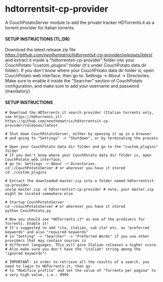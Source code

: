 hdtorrentsit-cp-provider
=======================

A CouchPotatoServer module to add the private tracker HDTorrents.it as a torrent provider for Italian torrents.

#### SETUP INSTRUCTIONS (TL;DR)

Download the latest release zip file *https://github.com/neothematrix/hdtorrentsit-cp-provider/releases/latest* and extract it
inside a "hdtorrentsit-cp-provider" folder into your CouchPotato "custom_plugins" folder (it's under CouchPotato data dir folder).
If you don't know where your CouchPotato data dir folder is, open CouchPotato web interface, then go to: Settings -> About -> Directories.
Make sure to enable it inside the "Searcher" section of CouchPotato configuration, and make sure to add your username and password (mandatory)

#### SETUP INSTRUCTIONS

```
# Download the HDTorrents.it search provider (Italian torrents only, see https://hdtorrents.it)
https://github.com/neothematrix/hdtorrentsit-cp-provider/releases/latest

# Shut down CouchPotatoServer, either by opening it up in a browser 
# and going to "Settings" -> "Shutdown", or by terminating the process

# Open your CouchPotato data dir folder and go to the "custom_plugins" folder
# If you don't know where your CouchPotato data dir folder is, open CouchPotato web interface,
# go to: Settings -> About -> Directories.
cd ~/CouchPotatoServer # or wherever you have it stored
cd ./custom_plugins

# Extract the downloaded master.zip into a folder named hdtorrentsit-cp-provider
unzip master.zip -d hdtorrentsit-cp-provider # note, your master.zip might be located somewhere else

# Startup CouchPotatoServer
cd ~/CouchPotatoServer # or wherever you have it stored
python CouchPotato.py

# Now you should see *HDTorrents.it* as one of the prodivers for Torrents. Enable it!
# It's suggested to add *ita, italian, sub ita* etc. as "preferred keywords" and also "required keywords"
# in "Setting" -> "Searcher" -> "Preferred Words" if you use other providers that may contain sources in
# different languages. This will give Italian releases a higher score.
# Also make sure you don't have the "italian" string among the "ignored keywords"!

# IMPORTANT: in order to retrieve all the results of a search, you need to login to HDTorrents.it, then go
# to "Modifica profilo" and set the value of "Torrents per pagina" to a very high value, i.e.: 9999
```
